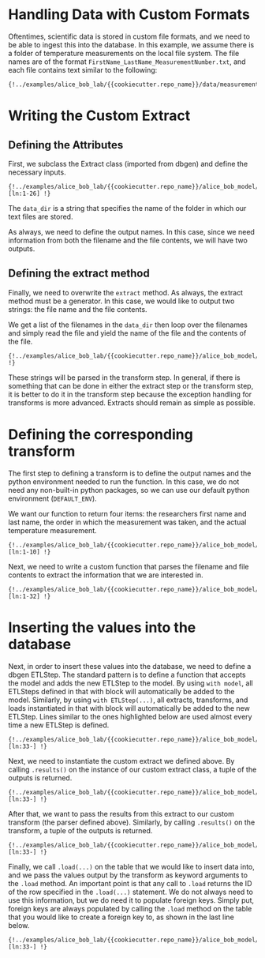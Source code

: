 <!--
   Copyright 2021 Modelyst LLC

   Licensed under the Apache License, Version 2.0 (the "License");
   you may not use this file except in compliance with the License.
   You may obtain a copy of the License at

       http://www.apache.org/licenses/LICENSE-2.0

   Unless required by applicable law or agreed to in writing, software
   distributed under the License is distributed on an "AS IS" BASIS,
   WITHOUT WARRANTIES OR CONDITIONS OF ANY KIND, either express or implied.
   See the License for the specific language governing permissions and
   limitations under the License.
 -->

# Handling Data with Custom Formats

Oftentimes, scientific data is stored in custom file formats, and we need to be able to ingest this into the database. In this example, we assume there is a folder of temperature measurements on the local file system. The file names are of the format `FirstName_LastName_MeasurementNumber.txt`, and each file contains text similar to the following:

```
{!../examples/alice_bob_lab/{{cookiecutter.repo_name}}/data/measurements/Alice_Smith_0.txt!}
```

# Writing the Custom Extract

## Defining the Attributes

First, we subclass the Extract class (imported from dbgen) and define the necessary inputs.

```python3
{!../examples/alice_bob_lab/{{cookiecutter.repo_name}}/alice_bob_model/extracts/measurement_extract.py [ln:1-26] !}
```

The `data_dir` is a string that specifies the name of the folder in which our text files are stored.

As always, we need to define the output names. In this case, since we need information from both the filename and the file contents, we will have two outputs.

## Defining the extract method

Finally, we need to overwrite the `extract` method. As always, the extract method must be a generator. In this case, we would like to output two strings: the file name and the file contents.

We get a list of the filenames in the `data_dir` then loop over the filenames and simply read the file and yield the name of the file and the contents of the file.

```python3
{!../examples/alice_bob_lab/{{cookiecutter.repo_name}}/alice_bob_model/extracts/measurement_extract.py !}
```

These strings will be parsed in the transform step. In general, if there is something that can be done in either the extract step or the transform step, it is better to do it in the transform step because the exception handling for transforms is more advanced. Extracts should remain as simple as possible.


# Defining the corresponding transform

The first step to defining a transform is to define the output names and the python environment needed to run the function. In this case, we do not need any non-built-in python packages, so we can use our default python environment (`DEFAULT_ENV`).

We want our function to return four items: the researchers first name and last name, the order in which the measurement was taken, and the actual temperature measurement.

```python3
{!../examples/alice_bob_lab/{{cookiecutter.repo_name}}/alice_bob_model/etl_steps/parse_measurements.py [ln:1-10] !}
```

Next, we need to write a custom function that parses the filename and file contents to extract the information that we are interested in.


```python3
{!../examples/alice_bob_lab/{{cookiecutter.repo_name}}/alice_bob_model/etl_steps/parse_measurements.py [ln:1-32] !}
```

# Inserting the values into the database

Next, in order to insert these values into the database, we need to define a dbgen ETLStep. The standard pattern is to define a function that accepts the model and adds the new ETLStep to the model. By using `with model`, all ETLSteps defined in that with block will automatically be added to the model. Similarly, by using `with ETLStep(...)`, all extracts, transforms, and loads instantiated in that with block will automatically be added to the new ETLStep. Lines similar to the ones highlighted below are used almost every time a new ETLStep is defined.

```python3  hl_lines="2-3"
{!../examples/alice_bob_lab/{{cookiecutter.repo_name}}/alice_bob_model/etl_steps/parse_measurements.py [ln:33-] !}
```

Next, we need to instantiate the custom extract we defined above. By calling `.results()` on the instance of our custom extract class, a tuple of the outputs is returned.

```python3 hl_lines="4"
{!../examples/alice_bob_lab/{{cookiecutter.repo_name}}/alice_bob_model/etl_steps/parse_measurements.py [ln:33-] !}
```

After that, we want to pass the results from this extract to our custom transform (the parser defined above). Similarly, by calling `.results()` on the transform, a tuple of the outputs is returned.

```python3 hl_lines="5"
{!../examples/alice_bob_lab/{{cookiecutter.repo_name}}/alice_bob_model/etl_steps/parse_measurements.py [ln:33-] !}
```

Finally, we call `.load(...)` on the table that we would like to insert data into, and we pass the values output by the transform as keyword arguments to the `.load` method. An important point is that any call to `.load` returns the ID of the row specified in the `.load(...)` statement. We do not always need to use this information, but we do need it to populate foreign keys. Simply put, foreign keys are always populated by calling the `.load` method on the table that you would like to create a foreign key to, as shown in the last line below.

```python3 hl_lines="6-11"
{!../examples/alice_bob_lab/{{cookiecutter.repo_name}}/alice_bob_model/etl_steps/parse_measurements.py [ln:33-] !}
```
